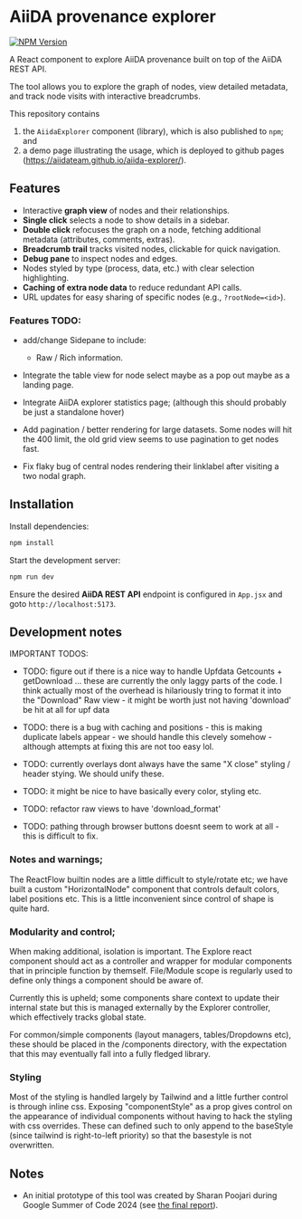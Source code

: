 # AiiDA provenance explorer

[![NPM Version](https://img.shields.io/npm/v/aiida-explorer)](https://www.npmjs.com/package/aiida-explorer)

A React component to explore AiiDA provenance built on top of the AiiDA REST API.

The tool allows you to explore the graph of nodes, view detailed metadata, and track node visits with interactive breadcrumbs.

This repository contains

1. the `AiidaExplorer` component (library), which is also published to `npm`; and
2. a demo page illustrating the usage, which is deployed to github pages (https://aiidateam.github.io/aiida-explorer/).



## Features

- Interactive **graph view** of nodes and their relationships.
- **Single click** selects a node to show details in a sidebar.
- **Double click** refocuses the graph on a node, fetching additional metadata (attributes, comments, extras).
- **Breadcrumb trail** tracks visited nodes, clickable for quick navigation.
- **Debug pane** to inspect nodes and edges.
- Nodes styled by type (process, data, etc.) with clear selection highlighting.
- **Caching of extra node data** to reduce redundant API calls.
- URL updates for easy sharing of specific nodes (e.g., `?rootNode=<id>`).

### Features TODO:

- add/change Sidepane to include:
  - Raw / Rich information.
- Integrate the table view for node select maybe as a pop out maybe as a landing page.

- Integrate AiiDA explorer statistics page; (although this should probably be just a standalone hover)

- Add pagination / better rendering for large datasets. Some nodes will hit the 400 limit, the old grid view seems to use pagination to get nodes fast.

- Fix flaky bug of central nodes rendering their linklabel after visiting a two nodal graph.

## Installation

Install dependencies:

```bash
npm install
```

Start the development server:

```bash
npm run dev
```

Ensure the desired **AiiDA REST API** endpoint is configured in `App.jsx` and goto `http://localhost:5173`.

## Development notes

IMPORTANT TODOS:

- TODO: figure out if there is a nice way to handle Upfdata Getcounts + getDownload ... these are currently the only laggy parts of the code. I think actually most of the overhead is hilariously tring to format it into the "Download" Raw view - it might be worth just not having 'download' be hit at all for upf data

- TODO: there is a bug with caching and positions - this is making duplicate labels appear - we should handle this clevely somehow - although attempts at fixing this are not too easy lol.

- TODO: currently overlays dont always have the same "X close" styling / header stying. We should unify these.

- TODO: it might be nice to have basically every color, styling etc.

- TODO: refactor raw views to have 'download_format'

- TODO: pathing through browser buttons doesnt seem to work at all - this is difficult to fix.

### Notes and warnings;

The ReactFlow builtin nodes are a little difficult to style/rotate etc; we have built a custom "HorizontalNode" component that controls default colors, label positions etc. This is a little inconvenient since control of shape is quite hard.

### Modularity and control;

When making additional, isolation is important. The Explore react component should act as a controller and wrapper for modular components that in principle function by themself. File/Module scope is regularly used to define only things a component should be aware of.

Currently this is upheld; some components share context to update their internal state but this is managed externally by the Explorer controller, which effectively tracks global state.

For common/simple components (layout managers, tables/Dropdowns etc), these should be placed in the /components directory, with the expectation that this may eventually fall into a fully fledged library.

### Styling

Most of the styling is handled largely by Tailwind and a little further control is through inline css. Exposing "componentStyle" as a prop gives control on the appearance of individual components without having to hack the styling with css overrides. These can defined such to only append to the baseStyle (since tailwind is right-to-left priority) so that the basestyle is not overwritten.


## Notes

* An initial prototype of this tool was created by Sharan Poojari during Google Summer of Code 2024 (see [the final report](https://github.com/aiidateam/aiida-explorer/blob/gsoc/gsoc/README.md)).

